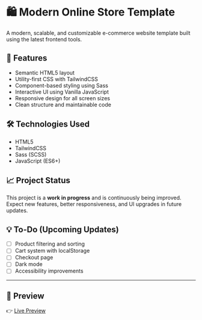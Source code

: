 # 🛍️ Modern Online Store Template

A modern, scalable, and customizable e-commerce website template built using the latest frontend tools.

## 🚀 Features

- Semantic HTML5 layout  
- Utility-first CSS with TailwindCSS  
- Component-based styling using Sass  
- Interactive UI using Vanilla JavaScript  
- Responsive design for all screen sizes  
- Clean structure and maintainable code  

## 🛠️ Technologies Used

- HTML5  
- TailwindCSS  
- Sass (SCSS)  
- JavaScript (ES6+)

## 📈 Project Status

This project is a **work in progress** and is continuously being improved.  
Expect new features, better responsiveness, and UI upgrades in future updates.

## 💡 To-Do (Upcoming Updates)

- [ ] Product filtering and sorting  
- [ ] Cart system with localStorage  
- [ ] Checkout page  
- [ ] Dark mode  
- [ ] Accessibility improvements  

---
## 📸 Preview

👉 [Live Preview]( https://whosfatima.github.io/modern-store-template/)


